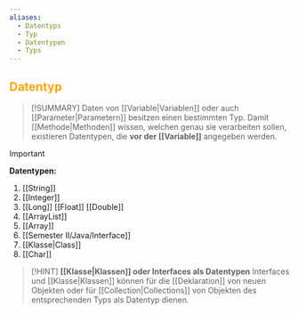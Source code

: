 ```yaml
---
aliases:
  - Datentyps
  - Typ
  - Datentypen
  - Typs
---
```

## <font color = "orange">Datentyp</font>

>[!SUMMARY]
>Daten von [[Variable|Variablen]] oder auch [[Parameter|Parametern]] besitzen einen bestimmten Typ. Damit [[Methode|Methoden]] wissen, welchen genau sie verarbeiten sollen, existieren Datentypen, die **vor der [[Variable]]** angegeben werden.

>[!IMPORTANT]
>**Datentypen:**
>1. [[String]]
>2. [[Integer]]
>3. [[Long]]
>   [[Float]]
>   [[Double]]
>1. [[ArrayList]]
>2. [[Array]]
>3. [[Semester II/Java/Interface]]
>4. [[Klasse|Class]]
>5. [[Char]]

>[!HINT]
>**[[Klasse|Klassen]] oder Interfaces als Datentypen**
>Interfaces und [[Klasse|Klassen]] können für die [[Deklaration]] von neuen Objekten oder für [[Collection|Collections]] von Objekten des entsprechenden Typs als Datentyp dienen.

